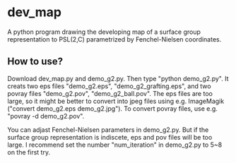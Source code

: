 # dev_map
A python program drawing the developing map of a surface group representation to PSL(2,C) parametrized by Fenchel-Nielsen coordinates.

## How to use?
Download dev_map.py and demo_g2.py. Then type "python demo_g2.py". It creats two eps files "demo_g2.eps", "demo_g2_grafting.eps", and two povray files "demo_g2.pov", "demo_g2_ball.pov".
The eps files are too large, so it might be better to convert into jpeg files using e.g. ImageMagik ("convert demo_g2.eps demo_g2.jpg"). 
To convert povray files, use e.g. "povray -d demo_g2.pov".

You can adjast Fenchel-Nielsen parameters in demo_g2.py. But if the surface group representation is indiscete, eps and pov files will be too large. I recommend set the number "num_iteration" in demo_g2.py to 5~8 on the first try.
